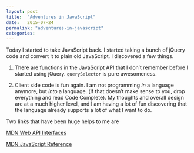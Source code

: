 ```yaml
---
layout: post
title:  "Adventures in JavaScript"
date:   2015-07-24
permalink: "adventures-in-javascript"
categories:
---
```


Today I started to take JavaScript back. I started taking a bunch of jQuery code and convert it to plain old JavaScript. I discovered a few things.

1) There are functions in the JavaScript API that I don’t remember before I started using jQuery. `querySelector` is pure awesomeness.

2) Client side code is fun again. I am not programming *in* a language anymore, but *into* a language. (if that doesn’t make sense to you, drop everything and read Code Complete). My thoughts and overall design are at a much higher level, and I am having a lot of fun discovering that the language already supports a lot of what I want to do.

Two links that have been huge helps to me are

[MDN Web API Interfaces](https://developer.mozilla.org/en-US/docs/Web/API)

[MDN JavaScript Reference](https://developer.mozilla.org/en-US/docs/Web/JavaScript/Reference)
